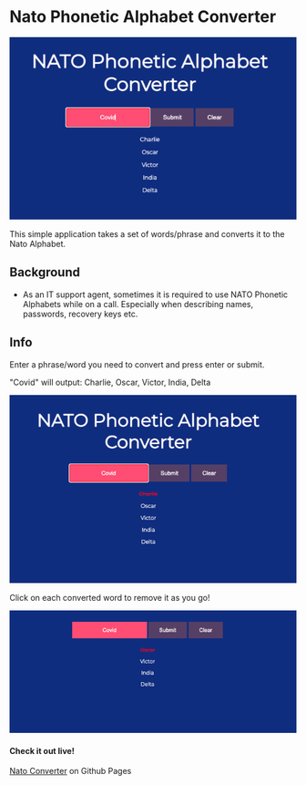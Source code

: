 # Nato Phonetic Alphabet Converter

![Nato Converter Logo](static/logo1.png)

This simple application takes a set of words/phrase and converts it to the Nato Alphabet.

## Background 
- As an IT support agent, sometimes it is required to use NATO Phonetic Alphabets while on a call. Especially when describing names, passwords, recovery keys etc.

 
## Info

Enter a phrase/word you need to convert and press enter or submit. 

"Covid" will output: Charlie, Oscar, Victor, India, Delta

![Nato Converter Logo](static/logo2.png)

Click on each converted word to remove it as you go!

![Nato Converter Logo](static/logo3.png)

#### Check it out live!
[Nato Converter](https://nyancodes.github.io/Nato-Converter/) on Github Pages


#
